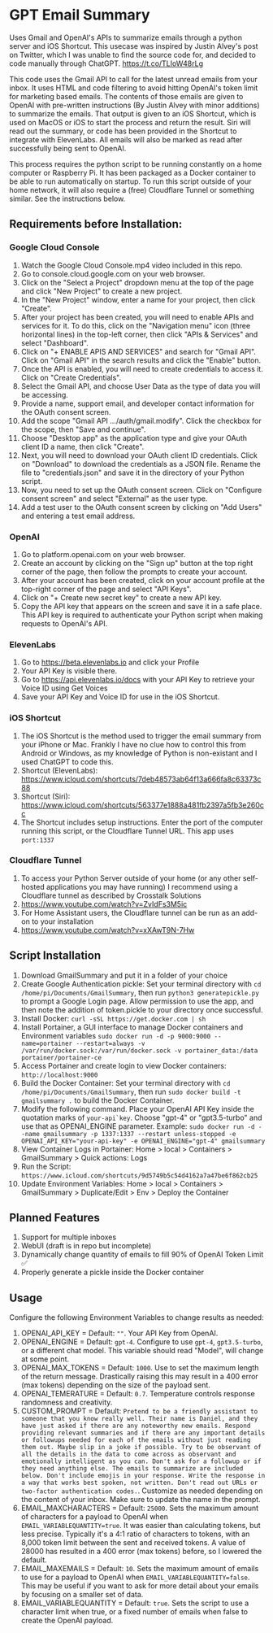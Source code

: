 # GPT Email Summary
Uses Gmail and OpenAI's APIs to summarize emails through a python server and iOS Shortcut. This usecase was inspired by Justin Alvey's post on Twitter, which I was unable to find the source code for, and decided to code manually through ChatGPT. https://t.co/TLIoW48rLg

This code uses the Gmail API to call for the latest unread emails from your inbox. It uses HTML and code filtering to avoid hitting OpenAI's token limit for marketing based emails. The contents of those emails are given to OpenAI with pre-written instructions (By Justin Alvey with minor additions) to summarize the emails. That output is given to an iOS Shortcut, which is used on MacOS or iOS to start the process and return the result. Siri will read out the summary, or code has been provided in the Shortcut to integrate with ElevenLabs. All emails will also be marked as read after successfully being sent to OpenAI.

This process requires the python script to be running constantly on a home computer or Raspberry Pi. It has been packaged as a Docker container to be able to run automatically on startup. To run this script outside of your home network, it will also require a (free) Cloudflare Tunnel or something similar. See the instructions below.

## Requirements before Installation:

### Google Cloud Console
1. Watch the Google Cloud Console.mp4 video included in this repo.
2. Go to console.cloud.google.com on your web browser.
3. Click on the "Select a Project" dropdown menu at the top of the page and click "New Project" to create a new project.
4. In the "New Project" window, enter a name for your project, then click "Create".
5. After your project has been created, you will need to enable APIs and services for it. To do this, click on the "Navigation menu" icon (three horizontal lines) in the top-left corner, then click "APIs & Services" and select "Dashboard".
6. Click on "+ ENABLE APIS AND SERVICES" and search for "Gmail API". Click on "Gmail API" in the search results and click the "Enable" button.
7. Once the API is enabled, you will need to create credentials to access it. Click on "Create Credentials".
8. Select the Gmail API, and choose User Data as the type of data you will be accessing.
9. Provide a name, support email, and developer contact information for the OAuth consent screen.
10. Add the scope "Gmail API …/auth/gmail.modify". Click the checkbox for the scope, then "Save and continue".
11. Choose "Desktop app" as the application type and give your OAuth client ID a name, then click "Create".
12. Next, you will need to download your OAuth client ID credentials. Click on "Download" to download the credentials as a JSON file. Rename the file to "credentials.json" and save it in the directory of your Python script.
13. Now, you need to set up the OAuth consent screen. Click on "Configure consent screen" and select "External" as the user type.
14. Add a test user to the OAuth consent screen by clicking on "Add Users" and entering a test email address.

### OpenAI
1. Go to platform.openai.com on your web browser.
2. Create an account by clicking on the "Sign up" button at the top right corner of the page, then follow the prompts to create your account.
3. After your account has been created, click on your account profile at the top-right corner of the page and select "API Keys".
4. Click on "+ Create new secret key" to create a new API key.
5. Copy the API key that appears on the screen and save it in a safe place. This API key is required to authenticate your Python script when making requests to OpenAI's API.

### ElevenLabs
1. Go to https://beta.elevenlabs.io and click your Profile
2. Your API Key is visible there.
3. Go to https://api.elevenlabs.io/docs with your API Key to retrieve your Voice ID using Get Voices
4. Save your API Key and Voice ID for use in the iOS Shortcut.

### iOS Shortcut
1. The iOS Shortcut is the method used to trigger the email summary from your iPhone or Mac. Frankly I have no clue how to control this from Android or Windows, as my knowledge of Python is non-existant and I used ChatGPT to code this.
2. Shortcut (ElevenLabs): https://www.icloud.com/shortcuts/7deb48573ab64f13a666fa8c63373c88
3. Shortcut (Siri): https://www.icloud.com/shortcuts/563377e1888a481fb2397a5fb3e260cc
4. The Shortcut includes setup instructions. Enter the port of the computer running this script, or the Cloudflare Tunnel URL. This app uses ```port:1337```

### Cloudflare Tunnel
1. To access your Python Server outside of your home (or any other self-hosted applications you may have running) I recommend using a Cloudflare tunnel as described by Crosstalk Solutions
2. https://www.youtube.com/watch?v=ZvIdFs3M5ic
3. For Home Assistant users, the Cloudflare tunnel can be run as an add-on to your installation
4. https://www.youtube.com/watch?v=xXAwT9N-7Hw

## Script Installation
1. Download GmailSummary and put it in a folder of your choice
2. Create Google Authentication pickle: Set your terminal directory with ```cd /home/pi/Documents/GmailSummary```, then run ```python3 generatepickle.py``` to prompt a Google Login page. Allow permission to use the app, and then note the addition of token.pickle to your directory once successful.
3. Install Docker: ```curl -sSL https://get.docker.com | sh```
4. Install Portainer, a GUI interface to manage Docker containers and Environment variables
```sudo docker run -d -p 9000:9000 --name=portainer --restart=always -v /var/run/docker.sock:/var/run/docker.sock -v portainer_data:/data portainer/portainer-ce```
5. Access Portainer and create login to view Docker containers: ```http://localhost:9000```
6. Build the Docker Container: Set your terminal directory with ```cd /home/pi/Documents/GmailSummary```, then run ```sudo docker build -t gmailsummary .``` to build the Docker Container.
7. Modify the following command. Place your OpenAI API Key inside the quotation marks of ```your-api`key```. Choose "gpt-4" or "gpt3.5-turbo" and use that as OPENAI_ENGINE parameter. Example:
```sudo docker run -d --name gmailsummary -p 1337:1337 --restart unless-stopped -e OPENAI_API_KEY="your-api-key" -e OPENAI_ENGINE="gpt-4" gmailsummary```
8. View Container Logs in Portainer: Home > local > Containers > GmailSummary > Quick actions: Logs
9. Run the Script: ```https://www.icloud.com/shortcuts/9d5749b5c54d4162a7a47be6f862cb25```
10. Update Environment Variables: Home > local > Containers > GmailSummary > Duplicate/Edit > Env > Deploy the Container

## Planned Features
1. Support for multiple inboxes
2. WebUI (draft is in repo but incomplete)
3. Dynamically change quantity of emails to fill 90% of OpenAI Token Limit ✅
4. Properly generate a pickle inside the Docker container

## Usage
Configure the following Environment Variables to change results as needed:
1. OPENAI_API_KEY = Default: ```""```. Your API Key from OpenAI.
2. OPENAI_ENGINE = Default: ```gpt-4```. Configure to use ```gpt-4```, ```gpt3.5-turbo```, or a different chat model. This variable should read "Model", will change at some point. 
3. OPENAI_MAX_TOKENS = Default: ```1000```. Use to set the maximum length of the return message. Drastically raising this may result in a 400 error (max tokens) depending on the size of the payload sent. 
4. OPENAI_TEMERATURE = Default: ```0.7```. Temperature controls response randomness and creativity.
5. CUSTOM_PROMPT = Default: 
```Pretend to be a friendly assistant to someone that you know really well. Their name is Daniel, and they have just asked if there are any noteworthy new emails. Respond providing relevant summaries and if there are any important details or followups needed for each of the emails without just reading them out. Maybe slip in a joke if possible. Try to be observant of all the details in the data to come across as observant and emotionally intelligent as you can. Don't ask for a followup or if they need anything else. The emails to summarize are included below. Don't include emojis in your response. Write the response in a way that works best spoken, not written. Don't read out URLs or two-factor authentication codes.```. Customize as needed depending on the content of your inbox. Make sure to update the name in the prompt.
6. EMAIL_MAXCHARACTERS = Default: ```25000```. Sets the maximum amount of characters for a payload to OpenAI when ```EMAIL_VARIABLEQUANTITY=true```. It was easier than calculating tokens, but less precise. Typically it's a 4:1 ratio of characters to tokens, with an 8,000 token limit between the sent and received tokens. A value of 28000 has resulted in a 400 error (max tokens) before, so I lowered the default.
7. EMAIL_MAXEMAILS = Default: ```10```. Sets the maximum amount of emails to use for a payload to OpenAI when ```EMAIL_VARIABLEQUANTITY=false```. This may be useful if you want to ask for more detail about your emails by focusing on a smaller set of data.
8. EMAIL_VARIABLEQUANTITY = Default: ```true```. Sets the script to use a character limit when true, or a fixed number of emails when false to create the OpenAI payload.
